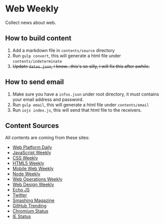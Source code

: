 # Web Weekly

Collect news about web.

## How to build content

1. Add a markdown file in `contents/source` directory
2. Run `gulp convert`, this will generate a html file under `contents/indeterminate`
3. <del>Update `datas.json`, i know...this's so silly, i will fix this after awhile.</del>

## How to send email

1. Make sure you have a `infos.json` under root directory, it must contains your email address and password.
2. Run `gulp email`, this will generate a html file under `contents/email`
3. Run `iojs index.js`, this will send that html file to the receivers.

## Content Sources

All contents are coming from these sites:

* [Web Platform Daily](http://webplatformdaily.org/)
* [JavaScript Weekly](http://javascriptweekly.com/)
* [CSS Weekly](http://css-weekly.com/)
* [HTML5 Weekly](http://html5weekly.com/)
* [Mobile Web Weekly](http://mobilewebweekly.co/)
* [Node Weekly](http://nodeweekly.com/)
* [Web Operations Weekly](http://webopsweekly.com/)
* [Web Design Weekly](https://web-design-weekly.com/)
* [Echo JS](http://www.echojs.com/)
* [Twitter](http://twitter.com)
* [Smashing Magazine](http://www.smashingmagazine.com/)
* [GitHub Trending](https://github.com/trending?l=javascript)
* [Chromium Status](http://www.chromestatus.com/features)
* [IE Status](https://status.modern.ie/)

